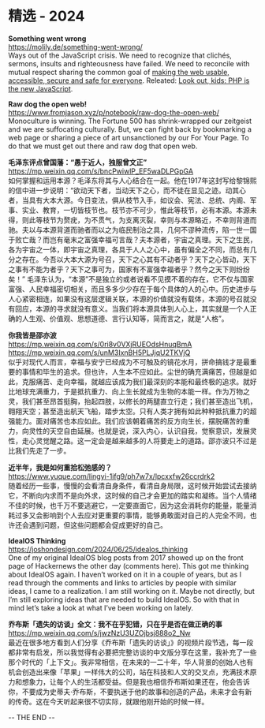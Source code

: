 精选 - 2024
========  

**Something went wrong**  
https://molily.de/something-went-wrong/  
Ways out of the JavaScript crisis.  We need to recognize that clichés, sermons, insults and righteousness have failed. We need to reconcile with mutual respect sharing the common goal of [making the web usable, accessible, secure and safe for everyone](https://www.w3.org/TR/ethical-web-principles/). Releated: [Look out, kids: PHP is the new JavaScript](https://www.mux.com/blog/php-is-the-new-javascript).

**Raw dog the open web!**  
https://www.fromjason.xyz/p/notebook/raw-dog-the-open-web/  
Monoculture is winning. The Fortune 500 has shrink-wrapped our zeitgeist and we are suffocating culturally. But, we can fight back by bookmarking a web page or sharing a piece of art unsanctioned by our For Your Page. To do that we must get out there and raw dog that open web.

**毛泽东评点曾国藩：“愚于近人，独服曾文正”**  
https://mp.weixin.qq.com/s/bncPwiwlP_EF5waDLPGpGA  
如何掌握和运用本源？毛泽东将其与人心结合在一起。他在1917年这封写给黎锦熙的信中进一步说明：“欲动天下者，当动天下之心，而不徒在显见之迹。动其心者，当具有大本大源。今日变法，俱从枝节入手，如议会、宪法、总统、内阁、军事、实业、教育，一切皆枝节也。枝节亦不可少，惟此等枝节，必有本源。本源未得，则此等枝节为赘疣，为不贯气，为支离灭裂，幸则与本源略近，不幸则背道而驰。夫以与本源背道而驰者而以之为临民制治之具，几何不谬种流传，陷一世一国于败亡哉？而岂有毫末之富强幸福可言哉？夫本源者，宇宙之真理。天下之生民，各为宇宙之一体，即宇宙之真理，各具于人人之心中，虽有偏全之不同，而总有几分之存在。今吾以大本大源为号召，天下之心其有不动者乎？天下之心皆动，天下之事有不能为者乎？天下之事可为，国家有不富强幸福者乎？然今之天下则纷纷矣！” 毛泽东认为，“本源”不是独立的或者说看不见摸不着的存在，它不仅与国家富强、人民幸福密切相关，而且多多少少存在于每个具体的人的心中。历史进步与人心紧密相连，如果没有这层逻辑关联，本源的价值就没有载体，本源的号召就没有回应，本源的寻求就没有意义。当我们将本源具体到人心上，其实就是一个人正确的人生观、价值观、思想道德、言行认知等，简而言之，就是“人格”。

**你我皆是邵亦波**  
https://mp.weixin.qq.com/s/0ri8v0VXjRUEOdsHnuqBmA  
https://mp.weixin.qq.com/s/unM3IxnBH5PLJjqU2TKVjQ  
似乎对现代人而言，幸福与安宁已经成为不可触及的镜花水月，拼命搞钱才是最重要的事情和毕生的追求。但也许，人生本不应如此。尘世的确充满痛苦，但越是如此，克服痛苦、走向幸福，就越应该成为我们最深刻的本能和最终极的追求。就好比地球充满重力，于是抵抗重力、向上生长就成为生物的本能一样。作为万物之灵，我们甚至昂首挺胸，抬起四肢，以修长的两腿直立行走；我们甚至造出飞机，翱翔天空；甚至造出航天飞船，踏步太空。只有人类才拥有如此种种抵抗重力的超强能力。面对痛苦也本应如此。我们应该朝着痛苦的反方向生长，摆脱痛苦的重力，向灵性的天空自由延展。也就是说，深入内心，认识自我，觉察意识，发展灵性，走心灵觉醒之路。这一定会是越来越多的人将要走上的道路。邵亦波只不过是比我们先走了一步。

**近半年，我是如何重拾松弛感的？**  
https://www.yuque.com/lingyi-1ifg9/ph7w7x/lpcxxfw26ccrdrk2  
随着经历一些事，慢慢的会看清自身条件，看清自身局限，这时候开始尝试去接纳它，不断向内求而不是向外求，这时候的自己才会更加的踏实和凝练。当个人情绪不佳的时候，也千万不要逃避它，一定要直面它，因为这会消耗你的能量，能量消耗过多又会影响到个人去应对更重要的事情，能够勇敢面对自己的人完全不同，也许还会遇到问题，但这些问题都会促成更好的自己。

**IdealOS Thinking**  
https://joshondesign.com/2024/06/25/idealos_thinking  
One of my original IdealOS blog posts from 2017 showed up on the front page of Hackernews the other day (comments here). This got me thinking about IdealOS again. I haven’t worked on it in a couple of years, but as I read through the comments and links to articles by people with similar ideas, I came to a realization. I am still working on it. Maybe not directly, but I’m still exploring ideas that are needed to build IdealOS. So with that in mind let’s take a look at what I’ve been working on lately.

**乔布斯「遗失的访谈」全文：我不在乎犯错，只在乎是否在做正确的事**  
https://mp.weixin.qq.com/s/jwzNzU3UZOjbsj888o2_Nw  
最近在很多地方看到人们分享《乔布斯「遗失的访谈」》的视频片段节选，每一段都非常有启发，所以我觉得有必要把完整访谈的中文版分享在这里，我补充了一些那个时代的「上下文」。我非常相信，在未来的一二十年，华人背景的创始人也有机会创造出来像「苹果」一样伟大的公司，站在科技和人文的交叉点，充满技术原力和想象力，让每个人的生活都受益。但是我也相信乔布斯如果还在，他会告诉你，不要成为史蒂夫·乔布斯，不要执迷于他的故事和创造的产品，未来才会有新的传奇。这在今天听起来很不切实际，就跟他刚开始的时候一样。

-- THE END --
